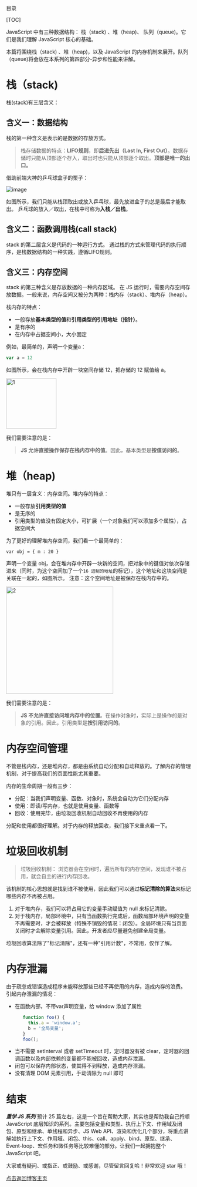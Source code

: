 目录

[TOC]

JavaScript 中有三种数据结构： 栈（stack) 、堆（heap)、 队列（queue)。它们是我们理解 JavaScript 核心的基础。

本篇将围绕栈（stack) 、堆（heap)，以及 JavaScript 的内存机制来展开。队列（queue)将会放在本系列的第四部分-异步和性能来讲解。

# 栈（stack)
栈(stack)有三层含义：

## 含义一：数据结构
栈的第一种含义是表示的是数据的存放方式。

> 栈存储数据的特点：**LIFO规则**，即**后进先出（Last In, First Out）**。数据存储时只能从顶部逐个存入，取出时也只能从顶部逐个取出。**顶部是唯一的出口。**

借助前端大神的乒乓球盒子的栗子：

![image](https://user-images.githubusercontent.com/22387652/58093656-8cc45780-7c01-11e9-9a26-fc4fa24c3001.png)

如图所示，我们只能从栈顶取出或放入乒乓球，最先放进盒子的总是最后才能取出。
 乒乓球的放入／取出，在栈中可称为**入栈／出栈**。

## 含义二：函数调用栈(call stack)
stack 的第二层含义是代码的一种运行方式。
通过栈的方式来管理代码的执行顺序，是栈数据结构的一种实践，遵循LIFO规则。

## 含义三：内存空间
stack 的第三种含义是存放数据的一种内存区域。
在 JS 运行时，需要内存空间存放数据。一般来说，内存空间又被分为两种：栈内存（stack）、堆内存（heap）。

栈内存的特点：
- 一般存放**基本类型的值**和**引用类型的引用地址（指针）**。
- 是有序的
- 在内存中占据空间小，大小固定

例如，最简单的，声明一个变量a：
```js
var a = 12 
```
如图所示，会在栈内存中开辟一块空间存储 12，把存储的 12 赋值给 a。

<img width="137" alt="1" src="https://user-images.githubusercontent.com/22387652/56793757-474d7e00-683f-11e9-9523-abdd86b24513.png">

我们需要注意的是：
> **JS 允许直接操作保存在栈内存中的值**。因此，基本类型是**按值访问的**。

# 堆（heap)
堆只有一层含义：内存空间。堆内存的特点：
- 一般存放**引用类型的值**
- 是无序的
- 引用类型的值没有固定大小，可扩展（一个对象我们可以添加多个属性），占据空间大

为了更好的理解堆内存空间，我们看一个最简单的：
```
var obj = { m : 20 }
```
声明一个变量 obj，会在堆内存中开辟一块新的空间，把对象中的键值对依次存储进来（同时，为这个空间加了一个`16 进制的地址`的标记），这个地址和这块空间是关联在一起的，如图所示。
注意：这个空间地址是被保存在栈内存中的。

<img width="292" alt="2" src="https://user-images.githubusercontent.com/22387652/56793769-503e4f80-683f-11e9-9e04-eb23e02f7c8b.png">

我们需要注意的是：
>**JS 不允许直接访问堆内存中的位置**。在操作对象时，实际上是操作的是对象的引用。因此，引用类型是**按引用访问的**。

# 内存空间管理
不管是栈内存，还是堆内存，都是由系统自动分配和自动释放的。了解内存的管理机制，对于提高我们的页面性能尤其重要。

内存的生命周期一般有三步：
- 分配：当我们声明变量、函数、对象时，系统会自动为它们分配内存
- 使用：即读/写内存，也就是使用变量、函数等
- 回收：使用完毕，由垃圾回收机制自动回收不再使用的内存

分配和使用都很好理解。对于内存的释放回收，我们接下来重点看一下。

# 垃圾回收机制
>垃圾回收机制：
浏览器会在空闲时，遍历所有的内存空间，发现谁不被占用，就会自主的进行内存回收。

该机制的核心思想就是找到谁不被使用，因此我们可以通过**标记清除的算法**来标记哪些内存不再被占用。
1. 对于堆内存，我们可以将占用它的变量手动赋值为 null 来标记清除。
2. 对于栈内存，局部环境中，只有当函数执行完成后，函数局部环境声明的变量不再需要时，才会被释放（特殊不销毁的情况：闭包）。全局环境只有当页面关闭时才会解除变量引用。因此，开发者应尽量避免创建全局变量。

垃圾回收算法除了"标记清除"，还有一种"引用计数"，不常用，仅作了解。

# 内存泄漏
由于疏忽或错误造成程序未能释放那些已经不再使用的内存，造成内存的浪费。
引起内存泄漏的情况：
- 在函数内部，不带var声明变量，给 window 添加了属性
    ```js
       function foo() {
         this.a = 'window.a'; 
         b = '全局变量'; 
       }
       foo();
    ```
- 当不需要 setInterval 或者 setTimeout 时，定时器没有被 clear，定时器的回调函数以及内部依赖的变量都不能被回收，造成内存泄漏。
- 闭包可以保存内部状态，使其得不到释放，造成内存泄漏。
- 没有清理 DOM 元素引用，手动清除为 null 即可


# 结束
***重学 JS 系列*** 预计 25 篇左右，这是一个旨在帮助大家，其实也是帮助我自己捋顺 JavaScript 底层知识的系列。主要包括变量和类型、执行上下文、作用域及闭包、原型和继承、单线程和异步、JS Web API、渲染和优化几个部分，将重点讲解如执行上下文、作用域、闭包、this、call、apply、bind、原型、继承、Event-loop、宏任务和微任务等比较难懂的部分。让我们一起拥抱整个 JavaScript 吧。

大家或有疑问、或指正、或鼓励、或感谢，尽管留言回复哈！非常欢迎 star 哦！

[点击返回博客主页](https://github.com/chenchen0224/webfrontend-space)
